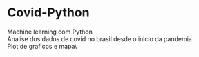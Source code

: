 # Covid-Python
Machine learning com Python\
Analise dos dados de covid no brasil desde o inicio da pandemia\
Plot de graficos e mapa\
